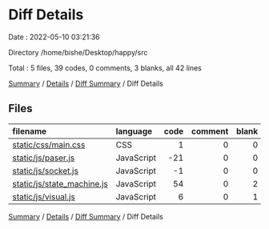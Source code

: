 # Diff Details

Date : 2022-05-10 03:21:36

Directory /home/bishe/Desktop/happy/src

Total : 5 files,  39 codes, 0 comments, 3 blanks, all 42 lines

[Summary](results.md) / [Details](details.md) / [Diff Summary](diff.md) / Diff Details

## Files
| filename | language | code | comment | blank | total |
| :--- | :--- | ---: | ---: | ---: | ---: |
| [static/css/main.css](/static/css/main.css) | CSS | 1 | 0 | 0 | 1 |
| [static/js/paser.js](/static/js/paser.js) | JavaScript | -21 | 0 | 0 | -21 |
| [static/js/socket.js](/static/js/socket.js) | JavaScript | -1 | 0 | 0 | -1 |
| [static/js/state_machine.js](/static/js/state_machine.js) | JavaScript | 54 | 0 | 2 | 56 |
| [static/js/visual.js](/static/js/visual.js) | JavaScript | 6 | 0 | 1 | 7 |

[Summary](results.md) / [Details](details.md) / [Diff Summary](diff.md) / Diff Details